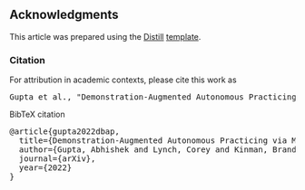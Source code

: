 ## Acknowledgments

This article was prepared using the [Distill](https://distill.pub) [template](https://github.com/distillpub/template).

<h3 id="citation">Citation</h3>

For attribution in academic contexts, please cite this work as

<pre class="citation short">Gupta et al., "Demonstration-Augmented Autonomous Practicing via Multi-Task Reinforcement Learning (In Submission 2022).</pre>

BibTeX citation

<pre class="citation long">@article{gupta2022dbap,
  title={Demonstration-Augmented Autonomous Practicing via Multi-Task Reinforcement Learning},
  author={Gupta, Abhishek and Lynch, Corey and Kinman, Brandon and Peake, Garrett and Levine, Sergey and Hausman, Karol},
  journal={arXiv},
  year={2022}
}</pre>
